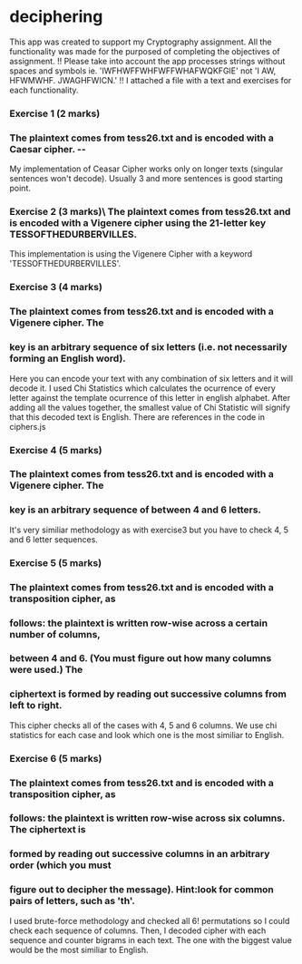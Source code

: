 # deciphering
This app was created to support my Cryptography assignment. All the functionality was made for the purposed of completing the objectives of assignment.
!! Please take into account the app processes strings without spaces and symbols ie. 'IWFHWFFWHFWFFWHAFWQKFGIE' not 'I AW, HFWMWHF. JWAGHFWICN.'
!! I attached a file with a text and exercises for each functionality.

### Exercise 1 (2 marks)
### The plaintext comes from tess26.txt and is encoded with a Caesar cipher. --
My implementation of Ceasar Cipher works only on longer texts (singular sentences won't decode). Usually 3 and more sentences is good starting point.

### Exercise 2 (3 marks)\ The plaintext comes from tess26.txt and is encoded with a Vigenere cipher using the 21-letter key TESSOFTHEDURBERVILLES.
This implementation is using the Vigenere Cipher with a keyword 'TESSOFTHEDURBERVILLES'.

### Exercise 3 (4 marks) 
### The plaintext comes from tess26.txt and is encoded with a Vigenere cipher. The
### key is an arbitrary sequence of six letters (i.e. not necessarily forming an English word).
Here you can encode your text with any combination of six letters and it will decode it.
I used Chi Statistics which calculates the ocurrence of every letter against the template ocurrence of this letter in english alphabet.
After adding all the values together, the smallest value of Chi Statistic will signify that this decoded text is English.
There are references in the code in ciphers.js

### Exercise 4 (5 marks)
### The plaintext comes from tess26.txt and is encoded with a Vigenere cipher. The
### key is an arbitrary sequence of between 4 and 6 letters. 
It's very similiar methodology as with exercise3 but you have to check 4, 5 and 6 letter sequences.

### Exercise 5 (5 marks)
### The plaintext comes from tess26.txt and is encoded with a transposition cipher, as
### follows: the plaintext is written row-wise across a certain number of columns, 
### between 4 and 6. (You must figure out how many columns were used.) The
### ciphertext is formed by reading out successive columns from left to right.
This cipher checks all of the cases with 4, 5 and 6 columns. We use chi statistics for each case and 
look which one is the most similiar to English.

### Exercise 6 (5 marks)
### The plaintext comes from tess26.txt and is encoded with a transposition cipher, as
### follows: the plaintext is written row-wise across six columns. The ciphertext is
### formed by reading out successive columns in an arbitrary order (which you must
### figure out to decipher the message). Hint:look for common pairs of letters, such as 'th'.
I used brute-force methodology and checked all 6! permutations so I could check each sequence of columns.
Then, I decoded cipher with each sequence and counter bigrams in each text. The one with the biggest value would be
the most similiar to English.
